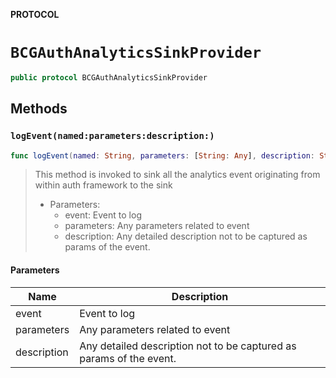 **PROTOCOL**

# `BCGAuthAnalyticsSinkProvider`

```swift
public protocol BCGAuthAnalyticsSinkProvider
```

## Methods
### `logEvent(named:parameters:description:)`

```swift
func logEvent(named: String, parameters: [String: Any], description: String)
```

> This method is invoked to sink all the analytics event originating from within auth framework to the sink
> - Parameters:
>   - event: Event to log
>   - parameters: Any parameters related to event
>   - description: Any detailed description not to be captured as params of the event.

#### Parameters

| Name | Description |
| ---- | ----------- |
| event | Event to log |
| parameters | Any parameters related to event |
| description | Any detailed description not to be captured as params of the event. |